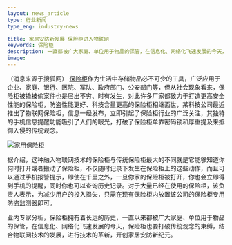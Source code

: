 ```yaml
---
layout: news_article
type: 行业新闻
type_eng: industry-news

title: 家居安防新发展 保险柜进入物联网
keywords: 保险柜
description: 一直都被广大家庭、单位用于物品的保管，在信息化、网络化飞速发展的今天，保险柜也要打破传统观念的束缚，结合物联网技术的发展，进行技术的革新。
image: 
---
```

（消息来源于搜狐网） [保险柜](http://www.qnn.com.cn/)作为生活中存储物品必不可少的工具，广泛应用于企业、家庭、银行、医院、军队、政府部门、公安部门等，但从社会现象看来，保险柜被撬被偷案件也是层出不穷、时有发生，对此许多厂家都致力于打造更高安全性能的保险柜，防盗性能更好、科技含量更高的保险柜相继面世，某科技公司最近推出了物联网保险柜，信息一经发布，立即引起了保险柜行业的广泛关注，其独特的手机信息提醒功能吸引了人们的眼光，打破了保险柜单靠密码锁和厚重提及来抵御入侵的传统观念。

![家用保险柜](http://www.qnn.com.cn/image-news/id032601.jpg)

据介绍，这种融入物联网技术的保险柜与传统保险柜最大的不同就是它能够知道你何时打开或者搬动了保险柜，不仅随时记录下发生在保险柜上的这些动作，而且可以通过手机报警提示，即使在千里之外，一旦你家的保险柜被打开，你也会立即得到手机的提醒，同时你也可以查询历史记录。对于大量已经在使用的保险柜，该负责人表示，为减少用户的投入损失，只需在现有保险柜内放置该公司的保险柜专用防盗监测器即可。

业内专家分析，保险柜拥有着长远的历史，一直以来都被广大家庭、单位用于物品的保管，在信息化、网络化飞速发展的今天，保险柜也要打破传统观念的束缚，结合物联网技术的发展，进行技术的革新，开创家居安防新纪元。
